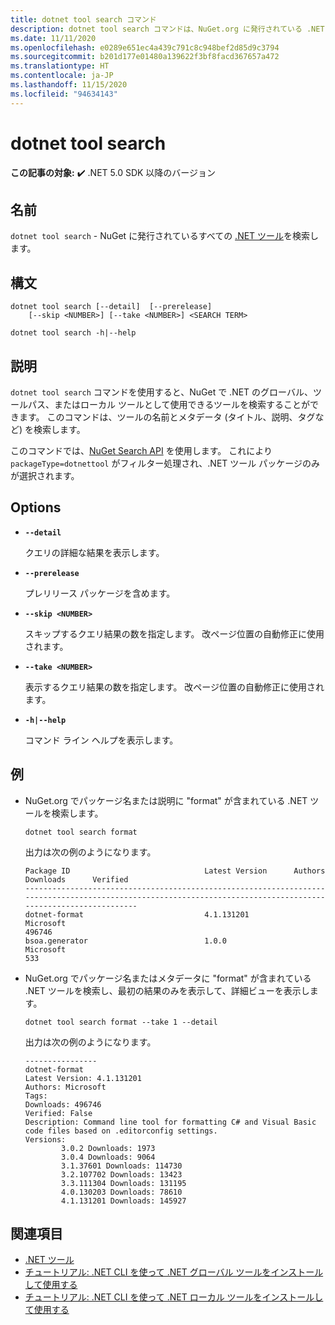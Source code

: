 ```yaml
---
title: dotnet tool search コマンド
description: dotnet tool search コマンドは、NuGet.org に発行されている .NET ツールを検索します。
ms.date: 11/11/2020
ms.openlocfilehash: e0289e651ec4a439c791c8c948bef2d85d9c3794
ms.sourcegitcommit: b201d177e01480a139622f3bf8facd367657a472
ms.translationtype: HT
ms.contentlocale: ja-JP
ms.lasthandoff: 11/15/2020
ms.locfileid: "94634143"
---
```

# <a name="dotnet-tool-search"></a>dotnet tool search

**この記事の対象:**  ✔️ .NET 5.0 SDK 以降のバージョン

## <a name="name"></a>名前

`dotnet tool search` - NuGet に発行されているすべての [.NET ツール](global-tools.md)を検索します。

## <a name="synopsis"></a>構文

```dotnetcli
dotnet tool search [--detail]  [--prerelease]
    [--skip <NUMBER>] [--take <NUMBER>] <SEARCH TERM>

dotnet tool search -h|--help
```

## <a name="description"></a>説明

`dotnet tool search` コマンドを使用すると、NuGet で .NET のグローバル、ツールパス、またはローカル ツールとして使用できるツールを検索することができます。 このコマンドは、ツールの名前とメタデータ (タイトル、説明、タグなど) を検索します。

このコマンドでは、[NuGet Search API](/nuget/api/search-query-service-resource#search-for-packages) を使用します。 これにより `packageType=dotnettool` がフィルター処理され、.NET ツール パッケージのみが選択されます。

## <a name="options"></a>Options

- **`--detail`**

  クエリの詳細な結果を表示します。

- **`--prerelease`**

  プレリリース パッケージを含めます。

- **`--skip <NUMBER>`**

  スキップするクエリ結果の数を指定します。 改ページ位置の自動修正に使用されます。

- **`--take <NUMBER>`**

  表示するクエリ結果の数を指定します。 改ページ位置の自動修正に使用されます。

- **`-h|--help`**

  コマンド ライン ヘルプを表示します。

## <a name="examples"></a>例

- NuGet.org でパッケージ名または説明に "format" が含まれている .NET ツールを検索します。

  ```dotnetcli
  dotnet tool search format
  ```

  出力は次の例のようになります。

  ```output
  Package ID                              Latest Version      Authors                                                                     Downloads      Verified
  ---------------------------------------------------------------------------------------------------------------------------------------------------------------
  dotnet-format                           4.1.131201          Microsoft                                                                   496746
  bsoa.generator                          1.0.0               Microsoft                                                                   533
  ```

- NuGet.org でパッケージ名またはメタデータに "format" が含まれている .NET ツールを検索し、最初の結果のみを表示して、詳細ビューを表示します。

  ```dotnetcli
  dotnet tool search format --take 1 --detail
  ```

  出力は次の例のようになります。

  ```output
  ----------------
  dotnet-format
  Latest Version: 4.1.131201
  Authors: Microsoft
  Tags:
  Downloads: 496746
  Verified: False
  Description: Command line tool for formatting C# and Visual Basic code files based on .editorconfig settings.
  Versions:
          3.0.2 Downloads: 1973
          3.0.4 Downloads: 9064
          3.1.37601 Downloads: 114730
          3.2.107702 Downloads: 13423
          3.3.111304 Downloads: 131195
          4.0.130203 Downloads: 78610
          4.1.131201 Downloads: 145927
  ```

## <a name="see-also"></a>関連項目

- [.NET ツール](global-tools.md)
- [チュートリアル: .NET CLI を使って .NET グローバル ツールをインストールして使用する](global-tools-how-to-use.md)
- [チュートリアル: .NET CLI を使って .NET ローカル ツールをインストールして使用する](local-tools-how-to-use.md)
